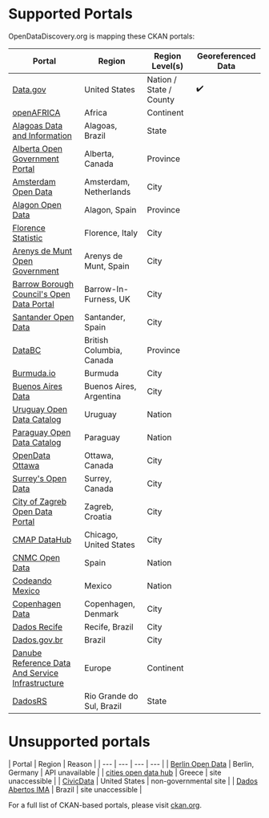 # Supported Portals

OpenDataDiscovery.org is mapping these CKAN portals:

|  Portal |  Region | Region Level(s) | Georeferenced Data |
| --- | --- | --- | --- |
| [Data.gov](https://www.data.gov/)  | United States  | Nation / State / County |    :heavy_check_mark: |
| [openAFRICA](https://africaopendata.org/)  | Africa  | Continent |  |
| [Alagoas Data and Information](http://dados.al.gov.br/) | Alagoas, Brazil | State |  |
| [Alberta Open Government Portal](https://open.alberta.ca/) | Alberta, Canada | Province |  |
| [Amsterdam Open Data](http://data.amsterdam.nl/) | Amsterdam, Netherlands | City |  |
| [Alagon Open Data](http://opendata.aragon.es/) | Alagon, Spain | Province |  |
| [Florence Statistic](http://annuario.comune.fi.it/) | Florence, Italy | City |  |
| [Arenys de Munt Open Government](http://go.arenysdemunt.cat/ca/) | Arenys de Munt, Spain | City |  |
| [Barrow Borough Council's Open Data Portal](https://data.barrowbc.gov.uk/) | Barrow-In-Furness, UK | City |  |
| [Santander Open Data](http://datos.santander.es/)  | Santander, Spain  | City | |
| [DataBC](https://data.gov.bc.ca/)  | British Columbia, Canada  | Province | |
| [Burmuda.io](http://bermuda.io/)  | Burmuda  | City | |
| [Buenos Aires Data](http://data.buenosaires.gob.ar/)  | Buenos Aires, Argentina  | City | |
| [Uruguay Open Data Catalog](https://catalogodatos.gub.uy/)  | Uruguay  | Nation | |
| [Paraguay Open Data Catalog](https://www.datos.gov.py/)  | Paraguay  | Nation | |
| [OpenData Ottawa](http://data.ottawa.ca/)  | Ottawa, Canada  | City | |
| [Surrey's Open Data](http://data.surrey.ca/)  | Surrey, Canada  | City | |
| [City of Zagreb Open Data Portal](http://data.zagreb.hr/)  | Zagreb, Croatia  | City | |
| [CMAP DataHub](https://datahub.cmap.illinois.gov/)  | Chicago, United States  | City | |
| [CNMC Open Data](http://opendata.cnmc.es/)  | Spain  | Nation | |
| [Codeando Mexico](http://datamx.io/)  | Mexico  | Nation | |
| [Copenhagen Data](http://data.kk.dk/)  | Copenhagen, Denmark  | City | |
| [Dados Recife](http://dados.recife.pe.gov.br/)  | Recife, Brazil  | City | |
| [Dados.gov.br](http://dados.gov.br/)  | Brazil  | City | |
| [Danube Reference Data And Service Infrastructure](http://drdsi.jrc.ec.europa.eu/)  | Europe  | Continent | |
| [DadosRS](http://dados.rs.gov.br/)  | Rio Grande do Sul, Brazil  | State | |

# Unsupported portals

|  Portal |  Region | Reason |
| --- | --- | --- | --- |
| [Berlin Open Data](http://daten.berlin.de/)  | Berlin, Germany  | API unavailable |
| [cities open data hub](http://cities.opendatahub.gr/)  | Greece  | site unaccessible |
| [CivicData](http://www.civicdata.io/)  | United States  | non-governmental site |
| [Dados Abertos IMA](http://dados.ima.sp.gov.br/)  | Brazil  | site unaccessible |


For a full list of CKAN-based portals, please visit [ckan.org](http://ckan.org/instances/#).
